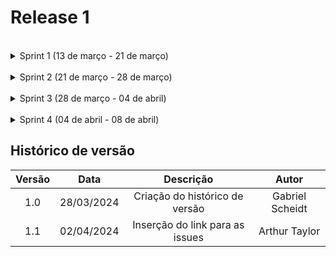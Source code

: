 # Release 1



<br>

<details>
<summary>Sprint 1 (13 de março - 21 de março)</summary>
<br>
Essa sprint teve como objetivo a criação do script Python para ser usado pelo bot do telegram.
<br>
    As seguintes issues foram feitas nessa sprint:
    <ul>
        <li>Criar o fluxo de conversa 2 do chatbot <a href="https://github.com/ResidenciaTICBrisa/T2G2-Chatbot-Participacao-Social/issues/11">#11</a></li>
        <li>Criar o fluxo de conversa 5 e 6 do chatbot <a href="https://github.com/ResidenciaTICBrisa/T2G2-Chatbot-Participacao-Social/issues/10">#10</a></li>
        <li>Criar o fluxo de conversa 3 e 4 do chatbot <a href="https://github.com/ResidenciaTICBrisa/T2G2-Chatbot-Participacao-Social/issues/12">#12</a></li>
        <li>Criar o fluxo de conversa 7 do chatbot  <a href="https://github.com/ResidenciaTICBrisa/T2G2-Chatbot-Participacao-Social/issues/15">#15</a></li>
        <li>Configuração do ambiente Python <a href="https://github.com/ResidenciaTICBrisa/T2G2-Chatbot-Participacao-Social/issues/8">#8</a></li>
        <li>Criar o fluxo de conversa 1 do chatbot <a href="https://github.com/ResidenciaTICBrisa/T2G2-Chatbot-Participacao-Social/issues/9">#9</a></li>
    </ul>
</details>

<br>

<details>
<summary>Sprint 2 (21 de março - 28 de março)</summary>
<br>
Nesta sprint, os objetivos são: testar o Chatbot para conversas simultâneas, estudar a integração de um webhook em uma página HTML para substituir o intergram no Decidim, documentar as reuniões na GitPage e organizar o projeto em Releases, Sprints e Issues com planejamento detalhado.
<br>
<br>
As seguintes issues foram feitas nessa sprint:
    <ul>
        <li>RASA widget como alternativa ao Intergram <a href="https://github.com/ResidenciaTICBrisa/T2G2-Chatbot-Participacao-Social/issues/27">#27</a></li>
        <li>Divisão de funções dos membros <a href="https://github.com/ResidenciaTICBrisa/T2G2-Chatbot-Participacao-Social/issues/34">#34</a></li>
        <li>Estudo sobre o Telebot <a href="https://github.com/ResidenciaTICBrisa/T2G2-Chatbot-Participacao-Social/issues/19">#19</a></li>
        <li>Teste do Chatbot no Telegram  <a href="https://github.com/ResidenciaTICBrisa/T2G2-Chatbot-Participacao-Social/issues/20">#20</a></li>
        <li>Fazer uma gitpage <a href="https://github.com/ResidenciaTICBrisa/T2G2-Chatbot-Participacao-Social/issues/20">#20</a></li>
        <li>Configuração BotFather Telegram <a href="https://github.com/ResidenciaTICBrisa/T2G2-Chatbot-Participacao-Social/issues/7">#7</a></li>
    </ul>
</details>

<br>

<details>
<summary>Sprint 3 (28 de março - 04 de abril)</summary>
<br>

Nesta sprint, os objetivos são: estudar o Rocket.Chat e suas vantagens, avaliar seu potencial para mídia e análise de dados, organizar o projeto em Releases, Sprints e Issues com planejamento detalhado, além de elaborar a ata de reunião 4 e o Storymap.
<br>

As seguintes issues foram feitas nessa sprint:
<ul>
        <li>Criação do Cronograma do Projeto <a href="https://github.com/ResidenciaTICBrisa/T2G2-Chatbot-Participacao-Social/issues/46">#46</a></li>
        <li>Estudo sobre a interface do Rocketchat <a href="https://github.com/ResidenciaTICBrisa/T2G2-Chatbot-Participacao-Social/issues/44">#44</a></li>
        <li>Elaborar Story Map do projeto <a href="https://github.com/ResidenciaTICBrisa/T2G2-Chatbot-Participacao-Social/issues/43">#43</a></li>
        <li>Estudar sobre o Rocket.Chat e seu uso para mídia  <a href="https://github.com/ResidenciaTICBrisa/T2G2-Chatbot-Participacao-Social/issues/41">#41</a></li>
        <li>Pesquisar alternativas de integração pelo intergram  <a href="https://github.com/ResidenciaTICBrisa/T2G2-Chatbot-Participacao-Social/issues/26">#26</a></li>
        <li>Estudo sobre épicos no framework Scrum <a href="https://github.com/ResidenciaTICBrisa/T2G2-Chatbot-Participacao-Social/issues/38">#38</a></li>
        <li>Implementação de Storymap para Visualização de Fluxo de Trabalho <a href="https://github.com/ResidenciaTICBrisa/T2G2-Chatbot-Participacao-Social/issues/39">#39</a></li>
        <li>Criação do Roadmap planejado do projeto <a href="https://github.com/ResidenciaTICBrisa/T2G2-Chatbot-Participacao-Social/issues/31">#31</a></li>
        <li>Estudo sobre sobre análise de dados/relatórios do rocketchat <a href="https://github.com/ResidenciaTICBrisa/T2G2-Chatbot-Participacao-Social/issues/40">#40</a></li>
        <li>Elaboração de ata da reunião 4  <a href="https://github.com/ResidenciaTICBrisa/T2G2-Chatbot-Participacao-Social/issues/42">#42</a></li>
    </ul>

</details>

<br>

<details>
<summary>Sprint 4 (04 de abril - 08 de abril)</summary>
<br>
This is how you dropdown.
</details>



## Histórico de versão

| Versão |    Data    |                       Descrição                       |      Autor       |
| :----: | :--------: | :---------------------------------------------------: | :--------------: |
|  1.0   | 28/03/2024 |           Criação do histórico de versão              |  Gabriel Scheidt |
|  1.1   | 02/04/2024 |           Inserção do link para as issues             |  Arthur Taylor   |
